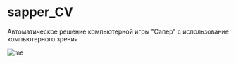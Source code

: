 # sapper_CV
Автоматическое решение компьютерной игры "Сапер" с использование компьютерного зрения 


![me](https://github.com/gitvanya34/sapper_CV/blob/main/Demo.gif)
